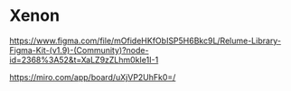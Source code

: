 # Xenon

https://www.figma.com/file/mOfideHKfObISP5H6Bkc9L/Relume-Library-Figma-Kit-(v1.9)-(Community)?node-id=2368%3A52&t=XaLZ9zZLhm0kIe1I-1

https://miro.com/app/board/uXjVP2UhFk0=/